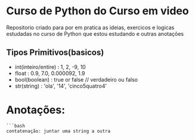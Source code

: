 # Curso de Python do Curso em video
Repositorio criado para por em pratica as ideias, exercicos e logicas estudadas no curso de Python que estou estudando e outras anotações

## Tipos Primitivos(basicos)
- int(inteiro/entire) : 1, 2, -9, 10
- float : 0.9, 7.0, 0.000092, 1.9
- bool(boolean) : true or false // verdadeiro ou falso
- str(string) : 'ola', '14', 'cinco5quatro4'
 
# Anotações:
    ```bash
    contatenação: juntar uma string a outra

